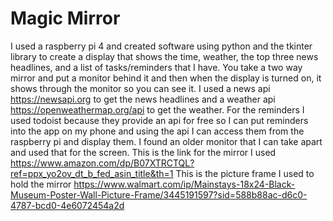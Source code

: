 # Magic Mirror
I used a raspberry pi 4 and created software using python and the tkinter library to create a display that shows the time, weather, the top three news headlines, and a list of tasks/reminders that I have.
You take a two way mirror and put a monitor behind it and then when the display is turned on, it shows through the monitor so you can see it.
I used a news api https://newsapi.org to get the news headlines and a weather api https://openweathermap.org/api to get the weather.
For the reminders I used todoist because they provide an api for free so I can put reminders into the app on my phone and using the api I can access them from the raspberry pi and display them.
I found an older monitor that I can take apart and used that for the screen.
This is the link for the mirror I used https://www.amazon.com/dp/B07XTRCTQL?ref=ppx_yo2ov_dt_b_fed_asin_title&th=1
This is the picture frame I used to hold the mirror https://www.walmart.com/ip/Mainstays-18x24-Black-Museum-Poster-Wall-Picture-Frame/3445191597?sid=588b88ac-d6c0-4787-bcd0-4e6072454a2d
